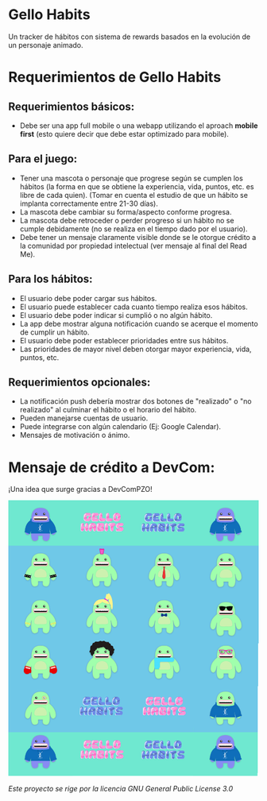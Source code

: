 # Gello Habits
Un tracker de hábitos con sistema de rewards basados en la evolución de un personaje animado.

# Requerimientos de Gello Habits

## Requerimientos básicos:
* Debe ser una app full mobile o una webapp utilizando el aproach **mobile first** (esto quiere decir que debe estar optimizado para mobile).

## Para el juego:
* Tener una mascota o personaje que progrese según se cumplen los hábitos (la forma en que se obtiene la experiencia, vida, puntos, etc. es libre de cada quien). (Tomar en cuenta el estudio de que un hábito se implanta correctamente entre 21-30 días).
* La mascota debe cambiar su forma/aspecto conforme progresa.
* La mascota debe retroceder o perder progreso si un hábito no se cumple debidamente (no se realiza en el tiempo dado por el usuario).
* Debe tener un mensaje claramente visible donde se le otorgue crédito a la comunidad por propiedad intelectual (ver mensaje al final del Read Me).

## Para los hábitos:
* El usuario debe poder cargar sus hábitos.
* El usuario puede establecer cada cuanto tiempo realiza esos hábitos.
* El usuario debe poder indicar si cumplió o no algún hábito.
* La app debe mostrar alguna notificación cuando se acerque el momento de cumplir un hábito.
* El usuario debe poder establecer prioridades entre sus hábitos.
* Las prioridades de mayor nivel deben otorgar mayor experiencia, vida, puntos, etc.

## Requerimientos opcionales:
* La notificación push debería mostrar dos botones de "realizado" o "no realizado" al culminar el hábito o el horario del hábito.
* Pueden manejarse cuentas de usuario.
* Puede integrarse con algún calendario (Ej: Google Calendar).
* Mensajes de motivación o ánimo.


# Mensaje de crédito a DevCom:

¡Una idea que surge gracias a DevComPZO!


![Gello Habits](https://github.com/devcompzo/gello-habits/blob/main/assets/Readme/readme.png?raw=true) 

*Este proyecto se rige por la licencia GNU General Public License 3.0*

